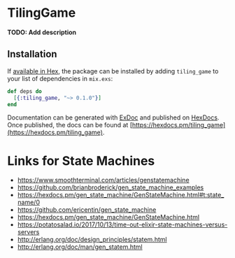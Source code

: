 # TilingGame

**TODO: Add description**

## Installation

If [available in Hex](https://hex.pm/docs/publish), the package can be installed
by adding `tiling_game` to your list of dependencies in `mix.exs`:

```elixir
def deps do
  [{:tiling_game, "~> 0.1.0"}]
end
```

Documentation can be generated with [ExDoc](https://github.com/elixir-lang/ex_doc)
and published on [HexDocs](https://hexdocs.pm). Once published, the docs can
be found at [https://hexdocs.pm/tiling_game](https://hexdocs.pm/tiling_game).

# Links for State Machines
* https://www.smoothterminal.com/articles/genstatemachine
* https://github.com/brianbroderick/gen_state_machine_examples
* https://hexdocs.pm/gen_state_machine/GenStateMachine.html#t:state_name/0
* https://github.com/ericentin/gen_state_machine
* https://hexdocs.pm/gen_state_machine/GenStateMachine.html
* https://potatosalad.io/2017/10/13/time-out-elixir-state-machines-versus-servers
* http://erlang.org/doc/design_principles/statem.html
* http://erlang.org/doc/man/gen_statem.html

